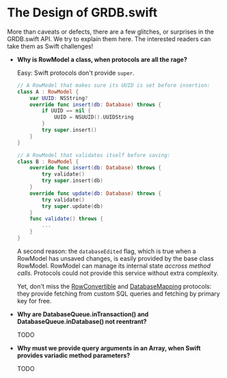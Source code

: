The Design of GRDB.swift
========================

More than caveats or defects, there are a few glitches, or surprises in the GRDB.swift API. We try to explain them here. The interested readers can take them as Swift challenges!

- **Why is RowModel a class, when protocols are all the rage?**
    
    Easy: Swift protocols don't provide `super`.
    
    ```swift
    // A RowModel that makes sure its UUID is set before insertion:
    class A : RowModel {
        var UUID: NSString?
        override func insert(db: Database) throws {
            if UUID == nil {
                UUID = NSUUID().UUIDString
            }
            try super.insert()
        }
    }
    
    // A RowModel that validates itself before saving:
    class B : RowModel {
        override func insert(db: Database) throws {
            try validate()
            try super.insert(db)
        }
        override func update(db: Database) throws {
            try validate()
            try super.update(db)
        }
        func validate() throws {
            ...
        }
    }
    ```
    
    A second reason: the `databaseEdited` flag, which is true when a RowModel has unsaved changes, is easily provided by the base class RowModel. RowModel can manage its internal state *accross method calls*. Protocols could not provide this service without extra complexity.
    
    Yet, don't miss the [RowConvertible](http://cocoadocs.org/docsets/GRDB.swift/0.12.0/Protocols/RowConvertible.html) and [DatabaseMapping](http://cocoadocs.org/docsets/GRDB.swift/0.12.0/Protocols/DatabaseTableMapping.html) protocols: they provide fetching from custom SQL queries and fetching by primary key for free.
    
    
- **Why are DatabaseQueue.inTransaction() and DatabaseQueue.inDatabase() not reentrant?**
    
    TODO
    
- **Why must we provide query arguments in an Array, when Swift provides variadic method parameters?**
    
    TODO
    
